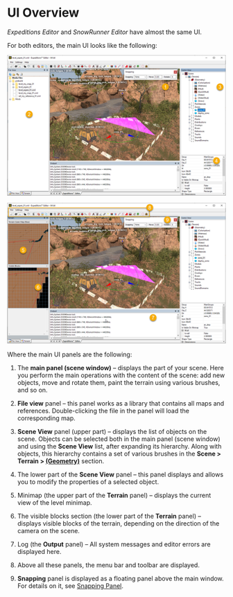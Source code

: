 # UI Overview

*Expeditions Editor* and *SnowRunner Editor* have almost the same UI.

For both editors, the main UI looks like the following:

![](./media/image3.png)

![](./media/image4.png)

Where the main UI panels are the following:

1.  The **main panel (scene window)** – displays the part of your scene. Here you perform the main operations with the content of the scene: add new objects, move and rotate them, paint the terrain using various brushes, and so on.

2.  **File view** panel – this panel works as a library that contains all maps and references. Double-clicking the file in the panel will load the corresponding map.

3.  **Scene View** panel (upper part) – displays the list of objects on the scene. Objects can be selected both in the main panel (scene window) and using the **Scene View** list, after expanding its hierarchy. Along with objects, this hierarchy contains a set of various brushes in the **Scene \> Terrain \> [(Geometry)][geometry_brushes]** section.

4.  The lower part of the **Scene View** panel – this panel displays and allows you to modify the properties of a selected object.

5.  Minimap (the upper part of the **Terrain** panel) – displays the current view of the level minimap.

6.  The visible blocks section (the lower part of the **Terrain** panel) – displays visible blocks of the terrain, depending on the direction of the camera on the scene.

7.  Log (the **Output** panel) – All system messages and editor errors are displayed here.

8.  Above all these panels, the menu bar and toolbar are displayed.

9.  **Snapping** panel is displayed as a floating panel above the main window. For details on it, see [Snapping Panel](./snapping_panel.md).


[geometry_brushes]: ./../../creating_a_map/terrain/geometry_brushes_for_terrain/overview_main_geometry_brush.md